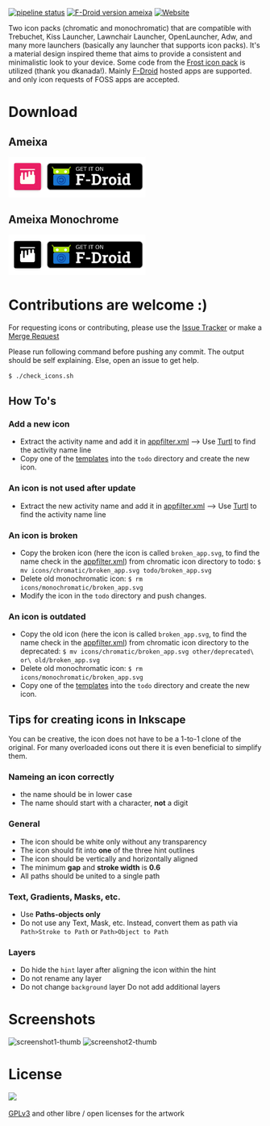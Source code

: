 [![pipeline status](https://gitlab.com/xphnx/ameixa/badges/master/pipeline.svg)](https://gitlab.com/xphnx/ameixa/-/commits/master)
[![F-Droid version ameixa](https://img.shields.io/f-droid/v/org.xphnx.ameixa.svg)](https://f-droid.org/en/packages/org.xphnx.ameixa/)
[![Website](https://img.shields.io/website?down_color=red&down_message=offline&up_color=green&up_message=online&url=https%3A%2F%2Fxphnx.gitlab.io%2Fameixa%2F)](https://xphnx.gitlab.io/ameixa/)

Two icon packs (chromatic and monochromatic) that are compatible with Trebuchet, Kiss Launcher, Lawnchair Launcher, OpenLauncher, Adw, and many more launchers (basically any launcher that supports icon packs).
It's a material design inspired theme that aims to provide a consistent and minimalistic look to your device.
Some code from the [Frost icon pack](https://github.com/dkanada/frost) is utilized (thank you dkanada!).
Mainly [F-Droid](https://f-droid.org/) hosted apps are supported. and only icon requests of FOSS apps are accepted.


# Download

## Ameixa
<a href="https://f-droid.org/packages/org.xphnx.ameixa">
    <img src="website/chromatic-get-it-on.png"
    alt="Get it on F-Droid" height="80">
</a>

## Ameixa Monochrome
<a href="https://f-droid.org/packages/org.xphnx.ameixamonochrome">
    <img src="website/monochromatic-get-it-on.png"
    alt="Get it on F-Droid" height="80">
</a>

# Contributions are welcome :)

For requesting icons or contributing, please use the [Issue Tracker](https://gitlab.com/xphnx/ameixa/issues) or make a [Merge Request](https://gitlab.com/xphnx/ameixa/merge_requests)

Please run following command before pushing any commit. The output should be self explaining. Else, open an issue to get help.
```bash
$ ./check_icons.sh
```

## How To's

### Add a new icon
* Extract the activity name and add it in [appfilter.xml](https://gitlab.com/xphnx/ameixa/blob/master/app/src/main/res/xml/appfilter.xml) --> Use [Turtl](https://f-droid.org/packages/org.xphnx.iconsubmit) to find the activity name line
* Copy one of the [templates](https://gitlab.com/xphnx/ameixa/tree/master/other/templates) into the `todo` directory and create the new icon.

### An icon is not used after update
* Extract the new activity name and add it in [appfilter.xml](https://gitlab.com/xphnx/ameixa/blob/master/app/src/main/res/xml/appfilter.xml) --> Use [Turtl](https://f-droid.org/packages/org.xphnx.iconsubmit) to find the activity name line

### An icon is broken
* Copy the broken icon (here the icon is called `broken_app.svg`, to find the name check in the [appfilter.xml](https://gitlab.com/xphnx/ameixa/blob/master/app/src/main/res/xml/appfilter.xml)) from chromatic icon directory to todo:
`$ mv icons/chromatic/broken_app.svg todo/broken_app.svg`
* Delete old monochromatic icon:
`$ rm icons/monochromatic/broken_app.svg`
* Modify the icon in the `todo` directory and push changes.

### An icon is outdated
* Copy the old icon (here the icon is called `broken_app.svg`, to find the name check in the [appfilter.xml](https://gitlab.com/xphnx/ameixa/blob/master/app/src/main/res/xml/appfilter.xml)) from chromatic icon directory to the deprecated:
`$ mv icons/chromatic/broken_app.svg other/deprecated\ or\ old/broken_app.svg`
* Delete old monochromatic icon:
`$ rm icons/monochromatic/broken_app.svg`
* Copy one of the [templates](https://gitlab.com/xphnx/ameixa/tree/master/other/templates) into the `todo` directory and create the new icon.

## Tips for creating icons in Inkscape
You can be creative, the icon does not have to be a 1-to-1 clone of the original.
For many overloaded icons out there it is even beneficial to simplify them.

### Nameing an icon correctly
* the name should be in lower case
* The name should start with a character, **not** a digit

### General
* The icon should be white only without any transparency
* The icon should fit into **one** of the three hint outlines
* The icon should be vertically and horizontally aligned
* The minimum **gap** and **stroke width** is **0.6**
* All paths should be united to a single path

### Text, Gradients, Masks, etc.
* Use **Paths-objects only**
* Do not use any Text, Mask, etc. Instead, convert them as path via `Path>Stroke to Path` or `Path>Object to Path`

### Layers
* Do hide the `hint` layer after aligning the icon within the hint
* Do not rename any layer
* Do not change `background` layer
 Do not add additional layers

# Screenshots

![screenshot1-thumb](/uploads/c1b689614b683cff658c3d8245ef6cea/screenshot1-thumb.jpg)
![screenshot2-thumb](/uploads/833855214502447743662f1e010db19e/screenshot2-thumb.jpg)


# License

<img src="https://gnu.org/graphics/gplv3-127x51.png" />

[GPLv3](https://www.gnu.org/licenses/gpl-3.0.html) and other libre / open licenses for the artwork
